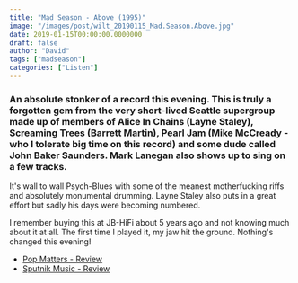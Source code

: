 ```yaml
---
title: "Mad Season - Above (1995)"
image: "/images/post/wilt_20190115_Mad.Season.Above.jpg"
date: 2019-01-15T00:00:00.0000000
draft: false
author: "David"
tags: ["madseason"]
categories: ["Listen"]
---
```

### An absolute stonker of a record this evening. This is truly a forgotten gem from the very short-lived Seattle supergroup made up of members of Alice In Chains (Layne Staley), Screaming Trees (Barrett Martin), Pearl Jam (Mike McCready - who I tolerate big time on this record) and some dude called John Baker Saunders. Mark Lanegan also shows up to sing on a few tracks.

 It's wall to wall Psych-Blues with some of the meanest motherfucking riffs and absolutely monumental drumming. Layne Staley also puts in a great effort but sadly his days were becoming numbered.

 I remember buying this at JB-HiFi about 5 years ago and not knowing much about it at all. The first time I played it, my jaw hit the ground. Nothing's changed this evening!

-  [Pop Matters - Review](https://www.popmatters.com/169894-mad-seasonabove-deluxe-edition-2495767901.html)
-  [Sputnik Music - Review](https://www.sputnikmusic.com/review/64651/Mad-Season-Above/)